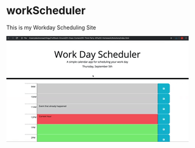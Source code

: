 # workScheduler
This is my Workday Scheduling Site

![functionality GIF](./Assets/05-third-party-apis-homework-demo.gif)